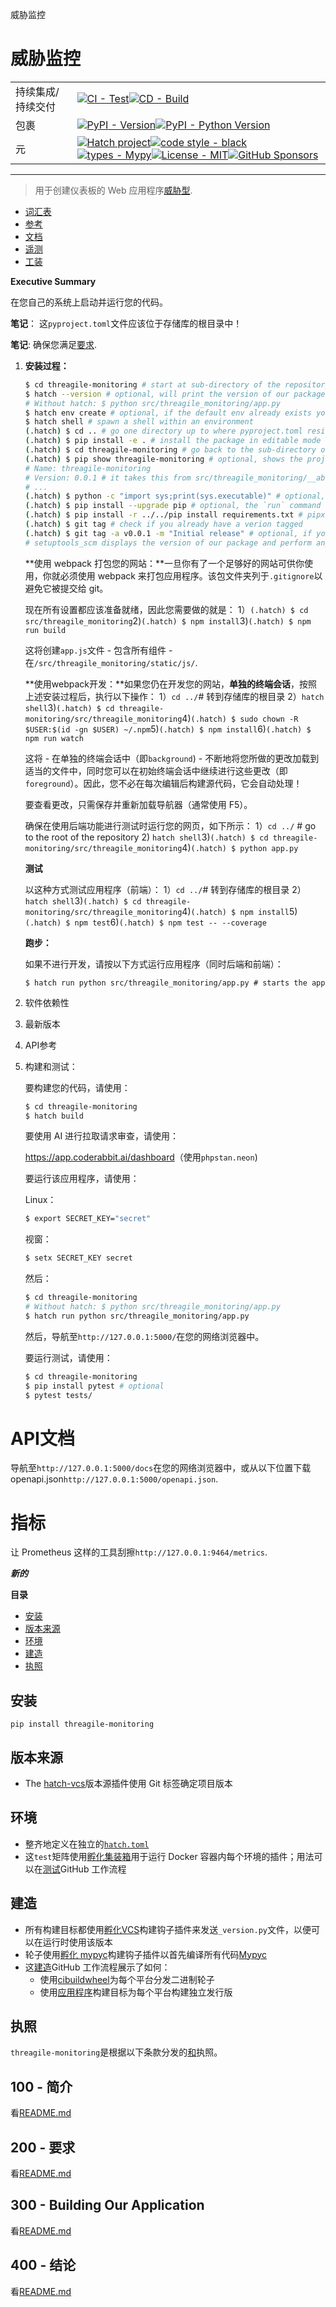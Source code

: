 威胁监控

# 威胁监控

|           |                                                                                                                                                                                                                                                                                                                                                                                                                                                                                                                                                                                                        |
| --------- | ------------------------------------------------------------------------------------------------------------------------------------------------------------------------------------------------------------------------------------------------------------------------------------------------------------------------------------------------------------------------------------------------------------------------------------------------------------------------------------------------------------------------------------------------------------------------------------------------------ |
| 持续集成/持续交付 | [![CI - Test](https://github.com/vanHeemstraSystems/threagile-monitoring/actions/workflows/test.yml/badge.svg)](https://github.com/vanHeemstraSystems/threagile-monitoring/actions/workflows/test.yml)[![CD - Build](https://github.com/vanHeemstraSystems/threagile-monitoring/actions/workflows/build.yml/badge.svg)](https://github.com/vanHeemstraSystems/threagile-monitoring/actions/workflows/build.yml)                                                                                                                                                                                        |
| 包裹        | [![PyPI - Version](https://img.shields.io/pypi/v/threagile-monitoring.svg?logo=pypi&label=PyPI&logoColor=gold)](https://pypi.org/project/threagile-monitoring/)[![PyPI - Python Version](https://img.shields.io/pypi/pyversions/threagile-monitoring.svg?logo=python&label=Python&logoColor=gold)](https://pypi.org/project/threagile-monitoring/)                                                                                                                                                                                                                                                     |
| 元         | [![Hatch project](https://img.shields.io/badge/%F0%9F%A5%9A-Hatch-4051b5.svg)](https://github.com/pypa/hatch)[![code style - black](https://img.shields.io/badge/code%20style-black-000000.svg)](https://github.com/psf/black)[![types - Mypy](https://img.shields.io/badge/types-Mypy-blue.svg)](https://github.com/ambv/black)[![License - MIT](https://img.shields.io/badge/license-MIT-9400d3.svg)](https://spdx.org/licenses/)[![GitHub Sponsors](https://img.shields.io/github/sponsors/vanHeemstraSystems?logo=GitHub%20Sponsors&style=social)](https://github.com/sponsors/vanHeemstraSystems) |

* * *

> 用于创建仪表板的 Web 应用程序[威胁型](https://threagile.io).

-   [词汇表](./GLOSSARY.md)
-   [参考](./REFERENCES.md)
-   [文档](./DOCUMENTATION.md)
-   [遥测](./TELEMETRY.md)
-   [工装](./TOOLING.md)

**Executive Summary**

在您自己的系统上启动并运行您的代码。

**笔记**： 这`pyproject.toml`文件应该位于存储库的根目录中！

**笔记**: 确保您满足[要求](./200/README.md).

1.  **安装过程：**

    ```bash
    $ cd threagile-monitoring # start at sub-directory of the repository where the requirements.txt file is kept.
    $ hatch --version # optional, will print the version of our package to the terminal without modifying the source directory (e.g. `0.0.1`).
    # Without hatch: $ python src/threagile_monitoring/app.py
    $ hatch env create # optional, if the default env already exists you will be told
    $ hatch shell # spawn a shell within an environment
    (.hatch) $ cd .. # go one directory up to where pyproject.toml resides
    (.hatch) $ pip install -e . # install the package in editable mode
    (.hatch) $ cd threagile-monitoring # go back to the sub-directory of the repository where the requirements.txt file is kept.
    (.hatch) $ pip show threagile-monitoring # optional, shows the project details, here 'threagile-monitoring', from `pyproject.toml`
    # Name: threagile-monitoring
    # Version: 0.0.1 # it takes this from src/threagile_monitoring/__about__.py
    # ...
    (.hatch) $ python -c "import sys;print(sys.executable)" # optional, see where your environment's python is located
    (.hatch) $ pip install --upgrade pip # optional, the `run` command allows you to execute commands in an environment as if you had already entered it.
    (.hatch) $ pip install -r ../../pip install requirements.txt # pipx won't do this
    (.hatch) $ git tag # check if you already have a verion tagged
    (.hatch) $ git tag -a v0.0.1 -m "Initial release" # optional, if you have no tags yet
    # setuptools_scm displays the version of our package and perform any side-effects like writing to a file. (here: `__about__.py`)
    ```

    **使用 webpack 打包您的网站：**一旦你有了一个足够好的网站可供你使用，你就必须使用 webpack 来打包应用程序。该包文件夹列于`.gitignore`以避免它被提交给 git。

    现在所有设置都应该准备就绪，因此您需要做的就是：
    1）`(.hatch) $ cd src/threagile_monitoring`2)`(.hatch) $ npm install`3)`(.hatch) $ npm run build`

    这将创建`app.js`文件 - 包含所有组件 - 在`/src/threagile_monitoring/static/js/`.

    **使用webpack开发：**如果您仍在开发您的网站，**单独的终端会话**，按照上述安装过程后，执行以下操作：
    1）`cd ../`# 转到存储库的根目录
    2）`hatch shell`3)`(.hatch) $ cd threagile-monitoring/src/threagile_monitoring`4)`(.hatch) $ sudo chown -R $USER:$(id -gn $USER) ~/.npm`5)`(.hatch) $ npm install`6)`(.hatch) $ npm run watch`

    这将 - 在单独的终端会话中（即`background`) - 不断地将您所做的更改加载到适当的文件中，同时您可以在初始终端会话中继续进行这些更改（即`foreground`）。因此，您不必在每次编辑后构建源代码，它会自动处理！

    要查看更改，只需保存并重新加载导航器（通常使用 F5）。

    确保在使用后端功能进行测试时运行您的网页，如下所示：
    1）`cd ../` # go to the root of the repository
    2) `hatch shell`3)`(.hatch) $ cd threagile-monitoring/src/threagile_monitoring`4)`(.hatch) $ python app.py`

    **测试**

    以这种方式测试应用程序（前端）：
    1）`cd ../`# 转到存储库的根目录
    2）`hatch shell`3)`(.hatch) $ cd threagile-monitoring/src/threagile_monitoring`4)`(.hatch) $ npm install`5)`(.hatch) $ npm test`6)`(.hatch) $ npm test -- --coverage`

    **跑步：**

    如果不进行开发，请按以下方式运行应用程序（同时后端和前端）：

        $ hatch run python src/threagile_monitoring/app.py # starts the app 

2.  软件依赖性

3.  最新版本

4.  API参考

5.  构建和测试：

    要构建您的代码，请使用：

    ```bash
    $ cd threagile-monitoring
    $ hatch build
    ```

    要使用 AI 进行拉取请求审查，请使用：

    <https://app.coderabbit.ai/dashboard>（使用`phpstan.neon`)

    要运行该应用程序，请使用：

    Linux：

    ```bash
    $ export SECRET_KEY="secret"
    ```

    视窗：

    ```bash
    $ setx SECRET_KEY secret
    ```

    然后：

    ```bash
    $ cd threagile-monitoring
    # Without hatch: $ python src/threagile_monitoring/app.py
    $ hatch run python src/threagile_monitoring/app.py
    ```

    然后，导航至`http://127.0.0.1:5000/`在您的网络浏览器中。

    要运行测试，请使用：

    ```bash
    $ cd threagile-monitoring
    $ pip install pytest # optional
    $ pytest tests/
    ```

# API文档

导航至`http://127.0.0.1:5000/docs`在您的网络浏览器中，或从以下位置下载 openapi.json`http://127.0.0.1:5000/openapi.json`.

# 指标

让 Prometheus 这样的工具刮擦`http://127.0.0.1:9464/metrics`.

**_新的_**

**目录**

-   [安装](#installation)
-   [版本来源](#version-source)
-   [环境](#environments)
-   [建造](#build)
-   [执照](#license)

## 安装

```console
pip install threagile-monitoring
```

## 版本来源

-   The [hatch-vcs](https://github.com/ofek/hatch-vcs)版本源插件使用 Git 标签确定项目版本

## 环境

-   整齐地定义在独立的[`hatch.toml`](https://hatch.pypa.io/latest/intro/#configuration)
-   这`test`矩阵使用[孵化集装箱](https://github.com/ofek/hatch-containers)用于运行 Docker 容器内每个环境的插件；用法可以在[测试](.github/workflows/test.yml)GitHub 工作流程

## 建造

-   所有构建目标都使用[孵化VCS](https://github.com/ofek/hatch-vcs)构建钩子插件来发送`_version.py`文件，以便可以在运行时使用该版本
-   轮子使用[孵化 mypyc](https://github.com/ofek/hatch-mypyc)构建钩子插件以首先编译所有代码[Mypyc](https://github.com/mypyc/mypyc)
-   这[建造](.github/workflows/build.yml)GitHub 工作流程展示了如何：
    -   使用[cibuildwheel](https://github.com/pypa/cibuildwheel)为每个平台分发二进制轮子
    -   使用[应用程序](https://hatch.pypa.io/latest/plugins/builder/app/)构建目标为每个平台构建独立发行版

## 执照

`threagile-monitoring`是根据以下条款分发的[和](https://spdx.org/licenses/MIT.html)执照。

## 100 - 简介

看[README.md](./100/README.md)

## 200 - 要求

看[README.md](./200/README.md)

## 300 - Building Our Application

看[README.md](./300/README.md)

## 400 - 结论

看[README.md](./400/README.md)

